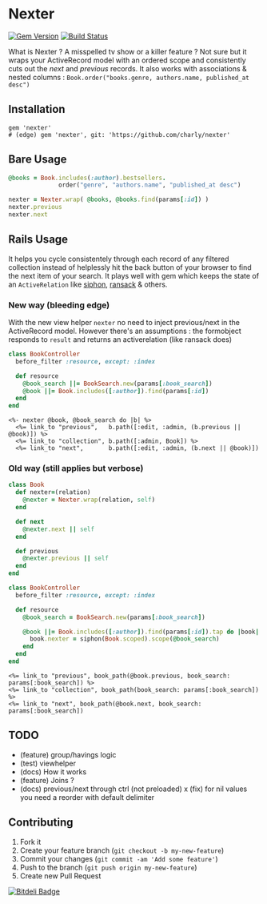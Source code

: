 # Nexter

[![Gem Version](https://badge.fury.io/rb/nexter.png)](http://badge.fury.io/rb/nexter)
[![Build Status](https://travis-ci.org/charly/nexter.png?branch=master)](https://travis-ci.org/charly/nexter)

What is Nexter ? A misspelled tv show or a killer feature ? Not sure but it wraps your ActiveRecord model with an ordered scope and consistently cuts out the _next_ and _previous_ records. It also works with associations & nested columns : `Book.order("books.genre, authors.name, published_at desc")` 

## Installation

    gem 'nexter'
    # (edge) gem 'nexter', git: 'https://github.com/charly/nexter'

## Bare Usage

```ruby
@books = Book.includes(:author).bestsellers.
              order("genre", "authors.name", "published_at desc")

nexter = Nexter.wrap( @books, @books.find(params[:id]) )
nexter.previous
nexter.next
```

## Rails Usage

It helps you cycle consistentely through each record of any filtered collection instead of helplessly hit the back button of your browser to find the next item of your search. It plays well with gem which keeps the state of an `ActiveRelation` like [siphon](https://github.com/charly/siphon), [ransack](https://github.com/activerecord-hackery/ransack) & others.

### New way (bleeding edge)

With the new view helper `nexter` no need to inject previous/next in the ActiveRecord model.
However there's an assumptions : the formobject responds to `result` and returns an activerelation (like ransack does)

```ruby
class BookController
  before_filter :resource, except: :index

  def resource
    @book_search ||= BookSearch.new(params[:book_search])
    @book ||= Book.includes([:author]).find(params[:id])
  end
end
```

```erb
<%- nexter @book, @book_search do |b| %>
  <%= link_to "previous",   b.path([:edit, :admin, (b.previous || @book)]) %>
  <%= link_to "collection", b.path([:admin, Book]) %>
  <%= link_to "next",       b.path([:edit, :admin, (b.next || @book)])
```

### Old way (still applies but verbose)

```ruby
class Book
  def nexter=(relation)
    @nexter = Nexter.wrap(relation, self)
  end

  def next
    @nexter.next || self
  end

  def previous
    @nexter.previous || self
  end
end
```

```ruby
class BookController
  before_filter :resource, except: :index

  def resource
    @book_search = BookSearch.new(params[:book_search])

    @book ||= Book.includes([:author]).find(params[:id]).tap do |book|
      book.nexter = siphon(Book.scoped).scope(@book_search)
    end
  end
end
```

```erb
<%= link_to "previous", book_path(@book.previous, book_search: params[:book_search]) %>
<%= link_to "collection", book_path(book_search: params[:book_search]) %>
<%= link_to "next", book_path(@book.next, book_search: params[:book_search])
```

## TODO

- (feature) group/havings logic
- (test) viewhelper
- (docs) How it works
- (feature) Joins ?
- (docs) previous/next through ctrl (not preloaded)
x (fix) for nil values you need a reorder with default delimiter

## Contributing

1. Fork it
2. Create your feature branch (`git checkout -b my-new-feature`)
3. Commit your changes (`git commit -am 'Add some feature'`)
4. Push to the branch (`git push origin my-new-feature`)
5. Create new Pull Request


[![Bitdeli Badge](https://d2weczhvl823v0.cloudfront.net/charly/nexter/trend.png)](https://bitdeli.com/free "Bitdeli Badge")

